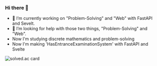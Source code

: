 ### Hi there 👋

- 🔭 I’m currently working on "Problem-Solving" and "Web" with FastAPI and Sevelt.
- 🤔 I’m looking for help with those two things, "Problem-Solving" and "Web".
- Now I'm studying discrete mathematics and problem-solving
- Now I'm making 'HasEntranceExaminationSystem' with FastAPI and Svelte

![solved.ac card](https://solvedac-cards-starcea.paring.moe/profile/hoseong8115?size=100)

<!--
**BetaTester772/BetaTester772** is a ✨ _special_ ✨ repository because its `README.md` (this file) appears on your GitHub profile.

Here are some ideas to get you started:


- 🌱 I’m currently learning ...
- 👯 I’m looking to collaborate on ...
- 🤔 I’m looking for help with ...
- 💬 Ask me about ...
- 📫 How to reach me: ...
- 😄 Pronouns: ...
- ⚡ Fun fact: ...
-->
